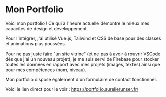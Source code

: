 # Mon Portfolio

Voici mon portfolio ! Ce qui à l'heure actuelle démontre le mieux mes capacités de design et développement.

Pour l'intégrer, j'ai utilisé Vue.js, Tailwind et CSS de base pour des classes et animations plus poussées.

Pour ne pas juste faire "un site vitrine" (et ne pas à avoir à rouvrir VSCode dès que j'ai un nouveau projet), je me suis servi de Firebase pour stocker toutes les données en rapport avec mes projets (images, textes) ainsi que pour mes compétences (nom, niveau).

Mon portfolio dispose également d'un formulaire de contact fonctionnel.

Voici le lien direct pour le voir : https://portfolio.aurelierunser.fr/

